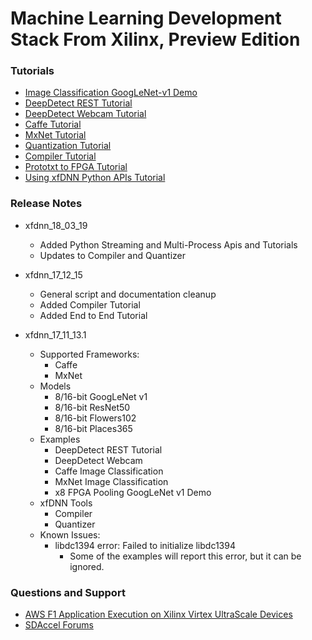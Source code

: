 # Machine Learning Development Stack From Xilinx, Preview Edition

### Tutorials
- [Image Classification GoogLeNet-v1 Demo][]
- [DeepDetect REST Tutorial][]
- [DeepDetect Webcam Tutorial][]
- [Caffe Tutorial][]
- [MxNet Tutorial][]
- [Quantization Tutorial][]
- [Compiler Tutorial][]
- [Prototxt to FPGA Tutorial][]
- [Using xfDNN Python APIs Tutorial][]




### Release Notes

- xfdnn_18_03_19
	- Added Python Streaming and Multi-Process Apis and Tutorials
	- Updates to Compiler and Quantizer

- xfdnn_17_12_15
	- General script and documentation cleanup
	- Added Compiler Tutorial
	- Added End to End Tutorial


- xfdnn_17_11_13.1
	- Supported Frameworks:
		- Caffe
		- MxNet
	- Models
		- 8/16-bit GoogLeNet v1
		- 8/16-bit ResNet50
		- 8/16-bit Flowers102
		- 8/16-bit Places365
	- Examples
		- DeepDetect REST Tutorial
		- DeepDetect Webcam
		- Caffe Image Classification
		- MxNet Image Classification
		- x8 FPGA Pooling GoogLeNet v1 Demo
	- xfDNN Tools
		- Compiler
		- Quantizer
	- Known Issues:
		- libdc1394 error: Failed to initialize libdc1394
			- Some of the examples will report this error, but it can be ignored.

### Questions and Support

- [AWS F1 Application Execution on Xilinx Virtex UltraScale Devices][]
- [SDAccel Forums][]

[Image Classification GoogLeNet-v1 Demo]:image_classification.md
[DeepDetect REST Tutorial]:deepdetect_rest.md
[DeepDetect Webcam Tutorial]:deepdetect_webcam.md
[Quantization Tutorial]:quantize.md
[Compiler Tutorial]:compile.md
[Prototxt to FPGA Tutorial]:endtoend.md
[Caffe Tutorial]:caffe.md
[MxNet Tutorial]:mxnet.md
[Using xfDNN Python APIs Tutorial]: pythonexample.md

[AWS F1 Application Execution on Xilinx Virtex UltraScale Devices]: https://github.com/aws/aws-fpga/blob/master/SDAccel/README.md
[SDAccel Forums]: https://forums.xilinx.com/t5/SDAccel/bd-p/SDx
